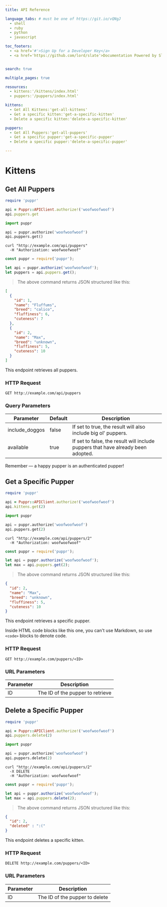 ```yaml
---
title: API Reference

language_tabs: # must be one of https://git.io/vQNgJ
  - shell
  - ruby
  - python
  - javascript

toc_footers:
  - <a href='#'>Sign Up for a Developer Key</a>
  - <a href='https://github.com/lord/slate'>Documentation Powered by Slate</a>


search: true

multiple_pages: true

resources:
  - kittens:'/kittens/index.html'
  - puppers:'/puppers/index.html'

kittens:
  - Get All Kittens:'get-all-kittens'
  - Get a specific kitten:'get-a-specific-kitten'
  - Delete a specific kitten:'delete-a-specific-kitten'

puppers:
  - Get All Puppers:'get-all-puppers'
  - Get a specific pupper:'get-a-specific-pupper'
  - Delete a specific pupper:'delete-a-specific-pupper'

---
```


# Kittens

## Get All Puppers

```ruby
require 'puppr'

api = Puppr::APIClient.authorize!('woofwoofwoof')
api.puppers.get
```

```python
import puppr

api = puppr.authorize('woofwoofwoof')
api.puppers.get()
```

```shell
curl "http://example.com/api/puppers"
  -H "Authorization: woofwoofwoof"
```

```javascript
const puppr = require('puppr');

let api = puppr.authorize('woofwoofwoof');
let puppers = api.puppers.get();
```

> The above command returns JSON structured like this:

```json
[
  {
    "id": 1,
    "name": "Fluffums",
    "breed": "calico",
    "fluffiness": 6,
    "cuteness": 7
  },
  {
    "id": 2,
    "name": "Max",
    "breed": "unknown",
    "fluffiness": 5,
    "cuteness": 10
  }
]
```

This endpoint retrieves all puppers.

### HTTP Request

`GET http://example.com/api/puppers`

### Query Parameters

Parameter | Default | Description
--------- | ------- | -----------
include_doggos | false | If set to true, the result will also include big ol' puppers.
available | true | If set to false, the result will include puppers that have already been adopted.

<aside class="success">
Remember — a happy pupper is an authenticated pupper!
</aside>

## Get a Specific Pupper

```ruby
require 'puppr'

api = Puppr::APIClient.authorize!('woofwoofwoof')
api.kittens.get(2)
```

```python
import puppr

api = puppr.authorize('woofwoofwoof')
api.puppers.get(2)
```

```shell
curl "http://example.com/api/puppers/2"
  -H "Authorization: woofwoofwoof"
```

```javascript
const puppr = require('puppr');

let api = puppr.authorize('woofwoofwoof');
let max = api.puppers.get(2);
```

> The above command returns JSON structured like this:

```json
{
  "id": 2,
  "name": "Max",
  "breed": "unknown",
  "fluffiness": 5,
  "cuteness": 10
}
```

This endpoint retrieves a specific pupper.

<aside class="warning">Inside HTML code blocks like this one, you can't use Markdown, so use <code>&lt;code&gt;</code> blocks to denote code.</aside>

### HTTP Request

`GET http://example.com/puppers/<ID>`

### URL Parameters

Parameter | Description
--------- | -----------
ID | The ID of the pupper to retrieve

## Delete a Specific Pupper

```ruby
require 'puppr'

api = Puppr::APIClient.authorize!('woofwoofwoof')
api.puppers.delete(2)
```

```python
import puppr

api = puppr.authorize('woofwoofwoof')
api.puppers.delete(2)
```

```shell
curl "http://example.com/api/puppers/2"
  -X DELETE
  -H "Authorization: woofwoofwoof"
```

```javascript
const puppr = require('puppr');

let api = puppr.authorize('woofwoofwoof');
let max = api.puppers.delete(2);
```

> The above command returns JSON structured like this:

```json
{
  "id": 2,
  "deleted" : ":("
}
```

This endpoint deletes a specific kitten.

### HTTP Request

`DELETE http://example.com/puppers/<ID>`

### URL Parameters

Parameter | Description
--------- | -----------
ID | The ID of the pupper to delete
